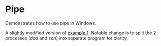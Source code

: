 # Pipe

Demonstrates how to use pipe in Windows.

A slightly modified version of [example 1][Example1]. Notable change is to 
split the 2 processes (*dad* and *son*) into separate program for clarity.

[Example1]: https://learn.microsoft.com/en-us/previous-versions/visualstudio/visual-studio-6.0/aa298531(v=vs.60)